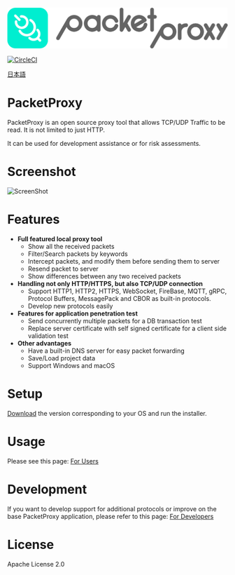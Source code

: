 ![PacketProxy](./assets/images/packetproxy.png)

[![CircleCI](https://circleci.com/gh/DeNA/PacketProxy/tree/master.svg?style=svg)](https://circleci.com/gh/DeNA/PacketProxy/tree/master)

[日本語](https://github.com/DeNA/PacketProxy/blob/master/README.ja.md)

# PacketProxy

PacketProxy is an open source proxy tool that allows TCP/UDP Traffic to be read. It is not limited to just HTTP.

It can be used for development assistance or for risk assessments.
 
# Screenshot

![ScreenShot](./assets/images/screenshot.gif)
 
# Features
 
- **Full featured local proxy tool**
  - Show all the received packets
  - Filter/Search packets by keywords
  - Intercept packets, and modify them before sending them to server
  - Resend packet to server
  - Show differences between any two received packets
- **Handling not only HTTP/HTTPS, but also TCP/UDP connection**
  - Support HTTP1, HTTP2, HTTPS, WebSocket, FireBase, MQTT, gRPC, Protocol Buffers, MessagePack and CBOR as built-in protocols.
  - Develop new protocols easily
- **Features for application penetration test**
  - Send concurrently multiple packets for a DB transaction test
  - Replace server certificate with self signed certificate for a client side validation test
- **Other advantages**
  - Have a built-in DNS server for easy packet forwarding
  - Save/Load project data
  - Support Windows and macOS

# Setup
  
[Download](https://github.com/DeNA/PacketProxy/releases) the version corresponding to your OS and run the installer. 

# Usage

Please see this page: [For Users](https://github.com/DeNA/PacketProxy/wiki/Using-PacketProxy)
 
# Development

If you want to develop support for additional protocols or improve on the base PacketProxy application, please refer to this page:
[For Developers](https://github.com/DeNA/PacketProxy/wiki/Developing-PacketProxy)

 
# License

Apache License 2.0

